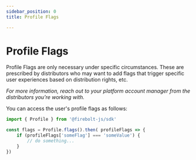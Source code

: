 ```yaml
---
sidebar_position: 0
title: Profile Flags

---
```

# Profile Flags

Profile Flags are only necessary under specific circumstances. These are prescribed by distributors who may want to add flags that trigger specific user experiences based on distribution rights, etc.

_For more information, reach out to your platform account manager from the distributors you’re working with._

You can access the user's profile flags as follows:

```javascript
import { Profile } from '@firebolt-js/sdk'

const flags = Profile.flags().then( profileFlags => {
    if (profileFlags['someFlag'] === 'someValue') {
        // do something...
    }
})
```

